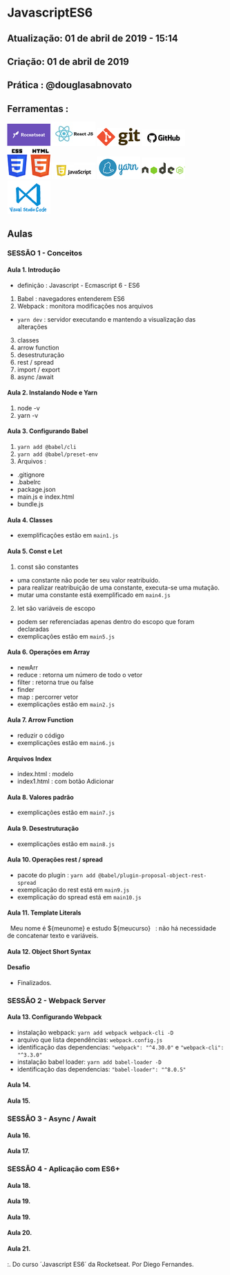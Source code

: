 # JavascriptES6 

## Atualização: 01 de abril de 2019 - 15:14
## Criação: 01 de abril de 2019
## Prática : @douglasabnovato
## Ferramentas : 
![Rocketseat](/images/logo-rocketseat.png)
![ReactJS](/images/logo-reactjs.jpg)
![Git](/images/logo-git.png)
![GitHub](/images/logo-github.png)<br/>
![HTML e CSS](/images/logo-html-css.png)
![Javascript](/images/logo-javascript-es6.png)
![Yarn](/images/logo-yarn.png)
![NodeJS](/images/nodejs.png)
![VSCode](/images/logo-VSCode.png)


## Aulas

### SESSÃO 1 - Conceitos

#### Aula 1. Introdução 
- definição : Javascript - Ecmascript 6 - ES6
1. Babel : navegadores entenderem ES6
2. Webpack : monitora modificações nos arquivos 
- `yarn dev` : servidor executando e mantendo a visualização das alterações
3. classes
4. arrow function
5. desestruturação
6. rest / spread
7. import / export
8. async /await

#### Aula 2. Instalando Node e Yarn
1. node -v
2. yarn -v

#### Aula 3. Configurando Babel
1. `yarn add @babel/cli`
2. `yarn add @babel/preset-env`
3. Arquivos : 
- .gitignore
- .babelrc
- package.json
- main.js e index.html
- bundle.js

#### Aula 4. Classes
- exemplificações estão em `main1.js`

#### Aula 5. Const e Let
1. const são constantes 
- uma constante não pode ter seu valor reatribuído.
- para realizar reatribuição de uma constante, executa-se uma mutação.
- mutar uma constante está exemplificado em `main4.js`
2. let são variáveis de escopo
- podem ser referenciadas apenas dentro do escopo que foram declaradas
- exemplicações estão em `main5.js`

#### Aula 6. Operações em Array
- newArr
- reduce : retorna um número de todo o vetor
- filter : retorna true ou false
- finder
- map : percorrer vetor
- exemplicações estão em `main2.js`

#### Aula 7. Arrow Function
- reduzir o código
- exemplicações estão em `main6.js`

#### Arquivos Index
- index.html : modelo
- index1.html : com botão Adicionar

#### Aula 8. Valores padrão
- exemplicações estão em `main7.js`

#### Aula 9. Desestruturação
- exemplicações estão em `main8.js`

#### Aula 10. Operações rest / spread
- pacote do plugin : `yarn add @babel/plugin-proposal-object-rest-spread`
- exemplicação do rest está em `main9.js` 
- exemplicação do spread está em `main10.js`

#### Aula 11. Template Literals
` `Meu nome é ${meunome} e estudo ${meucurso}` ` : não há necessidade de concatenar texto e variáveis.

#### Aula 12.  Object Short Syntax

#### Desafio
- Finalizados.

### SESSÃO 2 - Webpack Server

#### Aula 13. Configurando Webpack
- instalação webpack: `yarn add webpack webpack-cli -D`
- arquivo que lista dependências: `webpack.config.js`
- identificação das dependencias: `"webpack": "^4.30.0"` e `"webpack-cli": "^3.3.0"`
- instalação babel loader: `yarn add babel-loader -D`
- identificação das dependencias: `"babel-loader": "^8.0.5"`

#### Aula 14. 

#### Aula 15. 

### SESSÃO 3 - Async / Await

#### Aula 16. 

#### Aula 17.

### SESSÃO 4 - Aplicação com ES6+

#### Aula 18. 

#### Aula 19. 

#### Aula 19. 

#### Aula 20. 

#### Aula 21. 

:. Do curso ´Javascript ES6´ da Rocketseat.
Por Diego Fernandes.